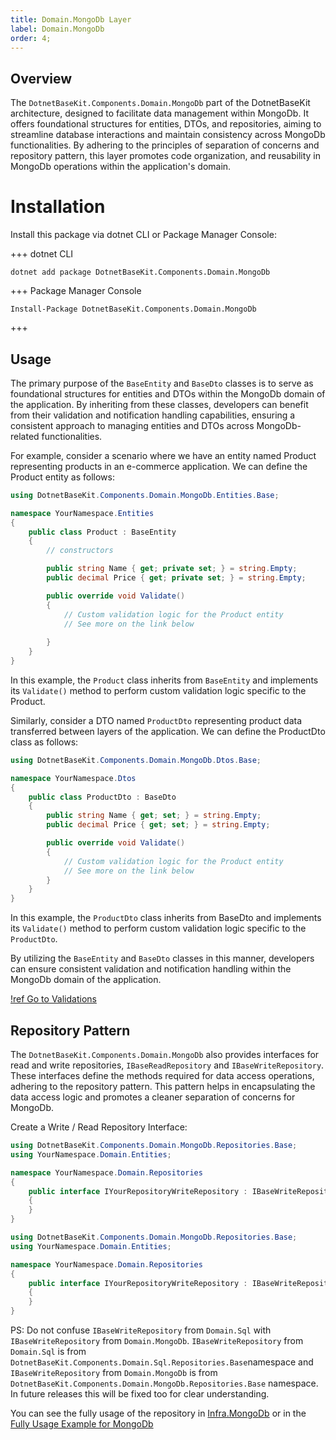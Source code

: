 ```yaml
---
title: Domain.MongoDb Layer
label: Domain.MongoDb
order: 4;
---
```


## Overview

The `DotnetBaseKit.Components.Domain.MongoDb` part of the DotnetBaseKit architecture, designed to facilitate data management within MongoDb. It offers foundational structures for entities, DTOs, and repositories, aiming to streamline database interactions and maintain consistency across MongoDb functionalities. By adhering to the principles of separation of concerns and repository pattern, this layer promotes code organization, and reusability in MongoDb operations within the application's domain.

# Installation

Install this package via dotnet CLI or Package Manager Console:

+++ dotnet CLI
```
dotnet add package DotnetBaseKit.Components.Domain.MongoDb
```
+++ Package Manager Console
```
Install-Package DotnetBaseKit.Components.Domain.MongoDb
```
+++

## Usage

The primary purpose of the `BaseEntity` and `BaseDto` classes is to serve as foundational structures for entities and DTOs within the MongoDb domain of the application. By inheriting from these classes, developers can benefit from their validation and notification handling capabilities, ensuring a consistent approach to managing entities and DTOs across MongoDb-related functionalities.

For example, consider a scenario where we have an entity named Product representing products in an e-commerce application. We can define the Product entity as follows:

```csharp #
using DotnetBaseKit.Components.Domain.MongoDb.Entities.Base;

namespace YourNamespace.Entities
{
    public class Product : BaseEntity
    {
        // constructors

        public string Name { get; private set; } = string.Empty;
        public decimal Price { get; private set; } = string.Empty;

        public override void Validate()
        {
            // Custom validation logic for the Product entity
            // See more on the link below
            
        }
    }
}
```

In this example, the `Product` class inherits from `BaseEntity` and implements its `Validate()` method to perform custom validation logic specific to the Product.

Similarly, consider a DTO named `ProductDto` representing product data transferred between layers of the application. We can define the ProductDto class as follows:

```csharp #
using DotnetBaseKit.Components.Domain.MongoDb.Dtos.Base;

namespace YourNamespace.Dtos
{
    public class ProductDto : BaseDto
    {
        public string Name { get; set; } = string.Empty;
        public decimal Price { get; set; } = string.Empty;

        public override void Validate()
        {
            // Custom validation logic for the Product entity
            // See more on the link below
        }
    }
}
```

In this example, the `ProductDto` class inherits from BaseDto and implements its `Validate()` method to perform custom validation logic specific to the `ProductDto`.

By utilizing the `BaseEntity` and `BaseDto` classes in this manner, developers can ensure consistent validation and notification handling within the MongoDb domain of the application.

[!ref Go to Validations](/how-to-use/validations)

## Repository Pattern

The `DotnetBaseKit.Components.Domain.MongoDb` also provides interfaces for read and write repositories, `IBaseReadRepository` and `IBaseWriteRepository`. These interfaces define the methods required for data access operations, adhering to the repository pattern. This pattern helps in encapsulating the data access logic and promotes a cleaner separation of concerns for MongoDb.

Create a Write / Read Repository Interface:

```csharp # 
using DotnetBaseKit.Components.Domain.MongoDb.Repositories.Base;
using YourNamespace.Domain.Entities;

namespace YourNamespace.Domain.Repositories
{
    public interface IYourRepositoryWriteRepository : IBaseWriteRepository<YourEntity>
    {
    }
}
```

```csharp # 
using DotnetBaseKit.Components.Domain.MongoDb.Repositories.Base;
using YourNamespace.Domain.Entities;

namespace YourNamespace.Domain.Repositories
{
    public interface IYourRepositoryWriteRepository : IBaseWriteRepository<YourEntity>
    {
    }
}
```

PS: Do not confuse `IBaseWriteRepository` from `Domain.Sql` with `IBaseWriteRepository` from `Domain.MongoDb`. `IBaseWriteRepository` from `Domain.Sql`  is from `DotnetBaseKit.Components.Domain.Sql.Repositories.Base`namespace and `IBaseWriteRepository` from `Domain.MongoDb` is from `DotnetBaseKit.Components.Domain.MongoDb.Repositories.Base` namespace. In future releases this will be fixed too for clear understanding. 

You can see the fully usage of the repository in [Infra.MongoDb](../infra-MongoDb/#usage) or in the [Fully Usage Example for MongoDb](../../how-to-use/fully-example-MongoDb)
